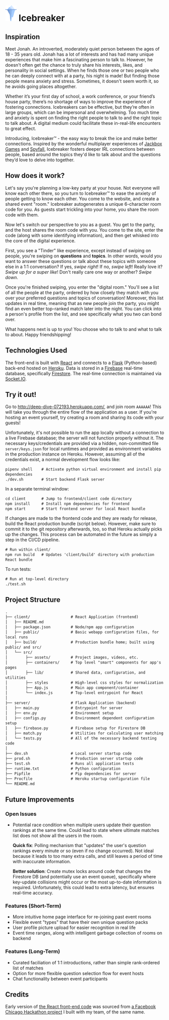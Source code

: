 # <img src="./client/src/assets/iceberg3.png" height="50px" /> Icebreaker

## Inspiration

Meet Jonah. An introverted, moderately quiet person between the ages of 18 - 35 years old. Jonah has a lot of interests and has had many unique experiences that make him a fascinating person to talk to. However, he doesn't often get the chance to truly share his interests, likes, and personality in social settings. When he finds those one or two people who he can deeply connect with at a party, his night is made! But finding those people means anxiety and stress. Sometimes, it doesn't seem worth it, so he avoids going places altogether.

Whether it’s your first day of school, a work conference, or your friend’s house party, there’s no shortage of ways to improve the experience of fostering connections. Icebreakers can be effective, but they’re often in large groups, which can be impersonal and overwhelming. Too much time and anxiety is spent on finding the right people to talk to and the right topic to talk about. A digital medium could facilitate these in-real-life encounters to great effect.

Introducing, Icebreaker™ - the easy way to break the ice and make better connections. Inspired by the wonderful multiplayer experiences of [Jackbox Games](https://jackboxgames.com/) and [Spyfall](https://spyfall.crabhat.com/), Icebreaker fosters deeper IRL connections between people, based around the topics they'd like to talk about and the questions they’d love to delve into together.

## How does it work?

Let's say you're planning a low-key party at your house. Not everyone will know each other there, so you turn to Icebreaker™ to ease the anxiety of people getting to know each other. You come to the website, and create a shared event "room." Icebreaker autogenerates a unique 6-character room code for you. As guests start trickling into your home, you share the room code with them.

Now let's switch our perspective to you as a guest. You get to the party, and the host shares the room code with you. You come to the site, enter the code (along with some identifying information), and then get whisked into the core of the digital experience.

First, you see a "Tinder" like experience, except instead of swiping on people, you're swiping on **questions** and **topics**. In other words, would you want to answer these questions or talk about these topics with someone else in a 1:1 conversation? If yes, _swipe right_! If no, _swipe left_! Really love it? _Swipe up for a super like_! Don't really care one way or another? _Swipe down_.

Once you're finished swiping, you enter the "digital room." You'll see a list of all the people at the party, ordered by how closely they match with you over your preferred questions and topics of conversation! Moreover, this list updates in real time, meaning that as new people join the party, you might find an even better top-ranked match later into the night. You can click into a person's profile from the list, and see specifically what you two can bond over.

What happens next is up to you! You choose who to talk to and what to talk to about. Happy friendshipping!

## Technologies Used

The front-end is built with [React](https://reactjs.org/) and connects to a [Flask](https://flask.palletsprojects.com/en/1.1.x/) (Python-based) back-end hosted on [Heroku](https://www.heroku.com/). Data is stored in a [Firebase](https://firebase.google.com/) real-time database, specifically [Firestore](https://firebase.google.com/docs/firestore). The real-time connection is maintained via [Socket.IO](https://socket.io/).

## Try it out!

Go to http://deep-dive-072193.herokuapp.com/, and join room `AAAAAA`! This will take you through the entire flow of the application as a user. If you're hosting an event yourself, try creating a room and sharing its code with your guests!

Unfortunately, it's not possible to run the app locally without a connection to a live Firebase database; the server will not function properly without it. The necessary keys/credentials are provided via a hidden, non-committed file `server/keys.json` for local runtimes and provided as environment variables in the production instance on Heroku. However, assuming all of the credentials exist, a normal development flow looks like:

```
pipenv shell    # Activate python virtual environment and install pip dependencies
./dev.sh        # Start backend Flask server
```

In a separate terminal window:

```
cd client       # Jump to frontend/client code directory
npm install     # Install npm dependencies for frontend
npm start       # Start frontend server for local React bundle
```

If changes are made to the frontend code and they are ready for release, build the React production bundle (script below). However, make sure to commit it to the git repository afterwards, too, so that Heroku actually picks up the changes. This process can be automated in the future as simply a step in the CI/CD pipeline.

```
# Run within client/
npm run build   # Updates 'client/build' directory with production React bundle
```

To run tests:

```
# Run at top-level directory
./test.sh
```

## Project Structure

```
.
├── client/                  # React Application (frontend)
│   ├── README.md
│   ├── package.json         # Node/npm app configuration
│   ├── public/              # Basic webapp configuration files, for local runs
│   ├── build/               # Production bundle home; built using public/ and src/
│   └── src/
│        ├── assets/         # Project images, videos, etc.
│        ├── containers/     # Top level "smart" components for app's pages
│        ├── lib/            # Shared data, configuration, and utilities
│        ├── styles          # High-level css styles for normalization
│        ├── App.js          # Main app component/container
│        └── index.js        # Top-level entrypoint for React
│
├── server/                  # Flask Application (backend)
│   ├── main.py              # Entrypoint for server
│   ├── env.py               # Environment setup
│   ├── configs.py           # Environment dependent configuration setup
│   ├── firebase.py          # Firebase setup for Firestore DB
│   ├── match.py             # Utilities for calculating user matching
│   └── tests.py             # All of the necessary backend testing code
│
├── dev.sh                   # Local server startup code
├── prod.sh                  # Production server startup code
├── test.sh                  # Runs all application tests
├── runtime.txt              # Python configuration
├── Pipfile                  # Pip dependencies for server
├── Procfile                 # Heroku startup configuration file
└── README.md
```

## Future Improvements

### Open Issues

- Potential race condition when multiple users update their question rankings at the same time. Could lead to state where ultimate matches list does not show all the users in the room.

  **Quick fix**: Polling mechanism that "updates" the user's question rankings every minute or so (even if no change occurred). Not ideal because it leads to too many extra calls, and still leaves a period of time with inaccurate information.

  **Better solution**: Create mutex locks around code that changes the Firestore DB (and potentially use an event queue), specifically where key-update collisions might occur or the most up-to-date information is required. Unfortunately, this could lead to extra latency, but ensures real-time accuracy.

### Features (Short-Term)

- More intuitive home page interface for re-joining past event rooms
- Flexible event "types" that have their own unique question packs
- User profile picture upload for easier recognition in real life
- Event time ranges, along with intelligent garbage collection of rooms on backend

### Features (Long-Term)

- Curated faciliation of 1:1 introductions, rather than simple rank-ordered list of matches
- Option for more flexible question selection flow for event hosts
- Chat functionality between event participants

## Credits

Early version of [the React front-end code](https://github.com/acesetmatch/Icebreaker) was sourced from [a Facebook Chicago Hackathon project](https://devpost.com/software/icebreaker-vi5yo8) I built with my team, of the same name.
